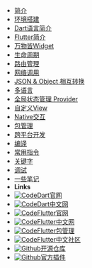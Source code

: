 - [简介](README)
- [环境搭建](install)
- [Dart语言简介](dart)
- [Flutter简介](flutter)
- [万物皆Widget](widget)
- [生命周期](lifecycle)
- [路由管理](route)
- [网络调用](http)
- [JSON & Object 相互转换](convert)
- [多语言](i18n)
- [全局状态管理 Provider](provider)
- [自定义View](custom)
- [Native交互](native)
- [包管理](package)
- [跨平台开发](cross)
- [编译](compile)
- [常用指令](command)
- [关键字](keywords)
- [调试](debug)
- [一些笔记](note)
- **Links**
- [![Code](https://icongr.am/feather/code.svg?size=16&color=808080)Dart官网](https://dart.dev/)
- [![Code](https://icongr.am/feather/code.svg?size=16&color=808080)Dart中文网](https://dart.cn/)
- [![Code](https://icongr.am/feather/code.svg?size=16&color=808080)Flutter官网](https://flutter.dev)
- [![Code](https://icongr.am/feather/code.svg?size=16&color=808080)Flutter中文网](https://flutter.cn/)
- [![Code](https://icongr.am/feather/code.svg?size=16&color=808080)Flutter包管理](https://pub.dev)
- [![Code](https://icongr.am/feather/code.svg?size=16&color=808080)Flutter中文社区](https://flutterchina.club)
- [![Github](https://icongram.jgog.in/simple/github.svg?color=808080&size=16)开源仓库](https://github.com/flutter/flutter)
- [![Github](https://icongram.jgog.in/simple/github.svg?color=808080&size=16)官方插件](https://github.com/flutter/plugins)
